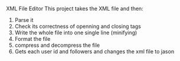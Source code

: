 XML File Editor
This project takes the XML file and then:
1) Parse it
2) Check its correctness of openning and closing tags
3) Write the whole file into one single line (minifying)
4) Format the file
5) compress and decompress the file
6) Gets each user id and followers and changes the xml file to jason
